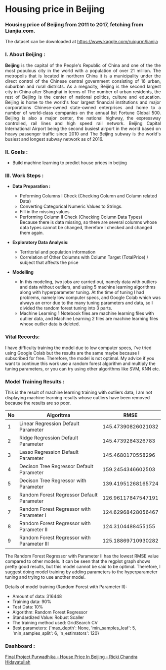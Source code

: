 # Housing price in Beijing
### Housing price of Beijing from 2011 to 2017, fetching from Lianjia.com. 
The dataset can be downloaded at https://www.kaggle.com/ruiqurm/lianjia

### I. About Beijing : 
<p align="justify"><b>Beijing</b> is the capital of the People's Republic of China and one of the
                    the most populous city in the world with a population of over 21 million. The metropolis that is located
                    in northern China it is a municipality under the direct control of the Chinese central government
                    consisting of 16 urban, suburban and rural districts. As a megacity, Beijing is the second largest city in China after Shanghai in terms of
                    The number of urban residents, the rest of Beijing is the center of national politics, culture and education.
                    Beijing is home to the world's four largest financial institutions and major corporations
                    Chinese-owned state-owned enterprises and home to a number of world-class companies on the annual list
                    Fortune Global 500. Beijing is also a major center, the national highway, the expressway
                    controlled, rail lines and high speed rail network. Beijing Capital International Airport
                    being the second busiest airport in the world based on heavy passenger traffic since 2010 and
                    The Beijing subway is the world's busiest and longest subway network as of 2016.  


### II. Goals : 
- Build machine learning to predict house prices in beijing

### III. Work Steps : 
- **Data Preparation :**
   - Peforming Columns I Check (Checking Column and Column related Data)
   - Converting Categorical Numeric Values to Strings.
   - Fill in the missing values
   - Performing Column II Check (Checking Column Data Types) Because there is data missing, so there are several columns whose data types cannot be changed, therefore I checked and changed them again.

- **Exploratory Data Analysis:**
  - Territorial and population information
  - Correlation of Other Columns with Column Target (TotalPrice) / subject that affects the price
  
- **Modelling**
  - In this modeling, two jobs are carried out, namely data with outliers and data without outliers, and using 5 machine learning algorithms along with hyperparameter tuning. At the time of tuning I had problems, namely low computer specs, and Google Colab which was always an error due to the many tuning parameters and data, so I divided the random forest tuning into 3 parts. 
  - Machine Learning 1 Notebook files are machine learning files with outlier data, and Machine Learning 2 files are machine learning files whose outlier data is deleted.


### Vital Records:
I have difficulty training the model due to low computer specs, I've tried using Google Colab but the results are the same maybe because I subscribed for free. Therefore, the model is not optimal. My advice if you want to continue this work use a random forest algorithm and multiply the tuning parameters, or you can try using other algorithms like SVM, KNN etc.

### Model Training Results :
This is the result of machine learning training with outliers data, I am not displaying machine learning results whose outliers have been removed because the results are so poor.

No  |  Algoritma  | RMSE |
------|--------|---------------|
1 |   Linear Regression Default Parameter |  145.47390826021032 |
2 |   Ridge Regression Default Parameter |   145.4739284326783 |
3 |   Lasso Regression Default Parameter |   145.4680170558296 |
4 |   Decison Tree Regressor Default Parameter |   159.2454346602503 |
5 |   Decison Tree Regressor with Parameter|   139.41951268165724 |
6 |   Random Forest Regressor Default Parameter |   126.96117847547191 |
7 |   Random Forest Regressor with Parameter I |   124.62968428056467 |
8 |   Random Forest Regressor with Parameter II |   124.3104488455155|
9 |   Random Forest Regressor with Parameter III |   125.18869710930282|

The Random Forest Regressor with Parameter II has the lowest RMSE value compared to other models. It can be seen that the regplot graph shows pretty good results, but this model cannot be said to be optimal. Therefore, I suggest doing model training by adding parameters to the hyperparameter tuning and trying to use another model.

Details of model training (Random Forest with Parameter II):

- Amount of data: 316448
- Training data: 90%
- Test Data: 10%
- Algorithm: Random Forest Regressor
- Standardized Value: Robust Scaller
- The training method used: GridSearch CV
- Best parameters: {'max_depth': None, 'min_samples_leaf': 5, 'min_samples_split': 6, 'n_estimators': 120}



### Dashboard : 
[Final Project Purwadhika - House Price In Beijing - Ricki Chandra Hidayatullah](https://www.youtube.com/watch?v=abENDgwcclQ&ab_channel=RickiChandraHidayatullah)






